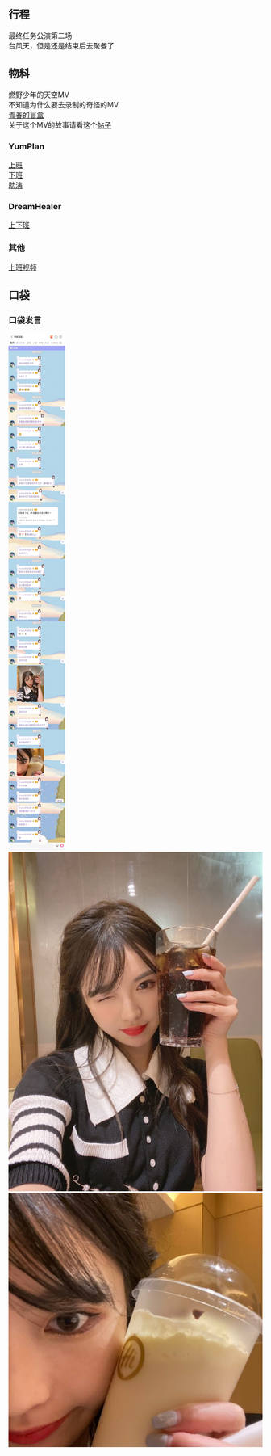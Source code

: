 ## 行程
最终任务公演第二场<br>
台风天，但是还是结束后去聚餐了

## 物料
燃野少年的天空MV<br>
不知道为什么要去录制的奇怪的MV<br>
[青春的盲盒](https://weibo.com/6962224707/KqlqFcXB1?from=page_1002066962224707_profile&wvr=6&mod=weibotime&type=comment#_rnd1627302744700)<br>
关于这个MV的故事请看这个[帖子](https://www.douban.com/group/topic/236196681/)
### YumPlan
[上班](https://weibo.com/7335378002/Kqo2P09fH?type=comment#_rnd1627216862820)<br>
[下班](https://weibo.com/7335378002/KqqSoj41e?from=page_1005057335378002_profile&wvr=6&mod=weibotime&type=comment#_rnd1627299751924)<br>
[助演](https://weibo.com/7335378002/Kqz7blPiI?type=comment#_rnd1627307463565)
### DreamHealer
[上下班](https://weibo.com/6375088879/Kqo0MbRSJ?type=comment#_rnd1627216726410)

### 其他
[上班视频](https://weibo.com/1626138803/KqhOIi8YG?type=comment)

## 口袋
### 口袋发言
![口袋发言](./pocket48/imgs/messages.jpeg)<br>
![口袋图片](./pocket48/imgs/P1.jpeg)<br>
![口袋图片](./pocket48/imgs/P2.jpeg)<br>
